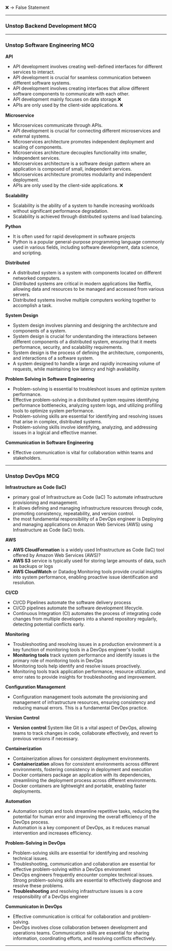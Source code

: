 ❌  -> False Statement


---

### Unstop Backend Development MCQ

---
### Unstop Software Engineering MCQ

**API**
- API development involves creating well-defined interfaces for different services to interact.
- API development is crucial for seamless communication between different software systems.
- API development involves creating interfaces that allow different software components to communicate with each other.
- API development mainly focuses on data storage.❌
- APIs are only used by the client-side applications. ❌


**Microservice**
- Microservices communicate through APIs.
- API development is crucial for connecting different microservices and external systems.
- Microservices architecture promotes independent deployment and scaling of components.
- Microservices architecture decouples functionality into smaller, independent services.
- Microservices architecture is a software design pattern where an application is composed of small, independent services.
- Microservices architecture promotes modularity and independent deployment.
- APIs are only used by the client-side applications. ❌


**Scalability**
- Scalability is the ability of a system to handle increasing workloads without significant performance degradation.
- Scalability is achieved through distributed systems and load balancing.

**Python**
- It is often used for rapid development in software projects
- Python is a popular general-purpose programming language commonly used in various fields, including software development, data science, and scripting.

**Distributed**
- A distributed system is a system with components located on different networked computers.
- Distributed systems are critical in modern applications like Netflix, allowing data and resources to be managed and accessed from various servers.
- Distributed systems involve multiple computers working together to accomplish a task.


**System Design**
- System design involves planning and designing the architecture and components of a system.
- System design is crucial for understanding the interactions between different components of a distributed system, ensuring that it meets performance, security, and scalability requirements.
- System design is the process of defining the architecture, components, and interactions of a software system.
- A system designed to handle a large and rapidly increasing volume of requests, while maintaining low latency and high availability.

**Problem Solving in Software Engineering**
- Problem-solving is essential to troubleshoot issues and optimize system performance.
- Effective problem-solving in a distributed system requires identifying performance bottlenecks, analyzing system logs, and utilizing profiling tools to optimize system performance.
- Problem-solving skills are essential for identifying and resolving issues that arise in complex, distributed systems.
- Problem-solving skills involve identifying, analyzing, and addressing issues in a logical and effective manner.

**Communication in Software Engineering**
- Effective communication is vital for collaboration within teams and stakeholders.

---

### Unstop DevOps MCQ

**Infrastructure as Code (IaC)**
- primary goal of Infrastructure as Code (IaC) To automate infrastructure provisioning and management.
- It allows defining and managing infrastructure resources through code, promoting consistency, repeatability, and version control.
- the most fundamental responsibility of a DevOps engineer is Deploying and managing applications on Amazon Web Services (AWS) using Infrastructure as Code (IaC) tools.

**AWS**
- **AWS CloudFormation** is a widely used Infrastructure as Code (IaC) tool offered by Amazon Web Services (AWS)?
- **AWS S3** service is typically used for storing large amounts of data, such as backups or logs
- **AWS CloudWatch** or Datadog Monitoring tools provide crucial insights into system performance, enabling proactive issue identification and resolution.

**CI/CD**
- CI/CD Pipelines automate the software delivery process
- CI/CD pipelines automate the software development lifecycle.
- Continuous Integration (CI) automates the process of integrating code changes from multiple developers into a shared repository regularly, detecting potential conflicts early.

**Monitoring**
- Troubleshooting and resolving issues in a production environment is a key function of monitoring tools in a DevOps engineer's toolkit
- **Monitoring tools** track system performance and identify issues is the primary role of monitoring tools in DevOps
- Monitoring tools help identify and resolve issues proactively.
- Monitoring tools track application performance, resource utilization, and error rates to provide insights for troubleshooting and improvement.

**Configuration Management**
- Configuration management tools automate the provisioning and management of infrastructure resources, ensuring consistency and reducing manual errors. This is a fundamental DevOps practice.

**Version Control**
- **Version control** System like Git is a vital aspect of DevOps, allowing teams to track changes in code, collaborate effectively, and revert to previous versions if necessary.

**Containerization**
- Containerization allows for consistent deployment environments.
- **Containerization** allows for consistent environments across different environments, fostering consistency in deployment and execution 
- Docker containers package an application with its dependencies, streamlining the deployment process across different environments.
- Docker containers are lightweight and portable, enabling faster deployments.

**Automation**
- Automation scripts and tools streamline repetitive tasks, reducing the potential for human error and improving the overall efficiency of the DevOps process.
- Automation is a key component of DevOps, as it reduces manual intervention and increases efficiency.

**Problem-Solving in DevOps**
- Problem-solving skills are essential for identifying and resolving technical issues.
- Troubleshooting, communication and collaboration are essential for effective problem-solving within a DevOps environment
- DevOps engineers frequently encounter complex technical issues. Strong problem-solving skills are essential to effectively diagnose and resolve these problems.
- **Troubleshooting** and resolving infrastructure issues is a core responsibility of a DevOps engineer

**Communicaton in DevOps**
- Effective communication is critical for collaboration and problem-solving.
- DevOps involves close collaboration between development and operations teams. Communication skills are essential for sharing information, coordinating efforts, and resolving conflicts effectively.

---
